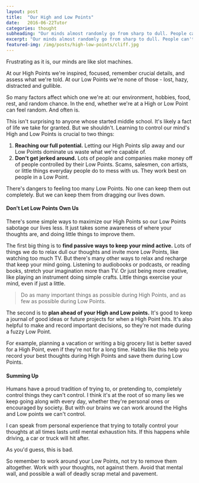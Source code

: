 ```yaml
---
layout: post
title:  "Our High and Low Points"
date:   2016-06-22Tutor
categories: thought
subheading: "Our minds almost randomly go from sharp to dull. People can't control this, but can work around it."
excerpt: "Our minds almost randomly go from sharp to dull. People can't control this, but can work around it."
featured-img: /img/posts/high-low-points/cliff.jpg
---
```


Frustrating as it is, our minds are like slot machines.

At our High Points we're inspired, focused, remember crucial details, and assess what we're told. At our Low Points we're none of those - lost, hazy, distracted and gullible.

So many factors affect which one we're at: our environment, hobbies, food, rest, and random chance. In the end, whether we're at a High or Low Point can feel random. And often is.

This isn't surprising to anyone whose started middle school. It's likely a fact of life we take for granted. But we shouldn't. Learning to control our mind's High and Low Points is crucial to two things:

1. **Reaching our full potential.** Letting our High Points slip away and our Low Points dominate us waste what we're capable of. 
2. **Don't get jerked around.** Lots of people and companies make money off of people controlled by their Low Points. Scams, salesmen, con artists, or little things everyday people do to mess with us. They work best on people in a Low Point.

There's dangers to feeling too many Low Points. No one can keep them out completely. But we can keep them from dragging our lives down.

#### Don't Let Low Points Own Us

There's some simple ways to maximize our High Points so our Low Points sabotage our lives less. It just takes some awareness of where your thoughts are, and doing little things to improve them.

The first big thing is to **find passive ways to keep your mind active.** Lots of things we do to relax dull our thoughts and invite more Low Points, like watching too much TV. But there's many other ways to relax and recharge that keep your mind going. Listening to audiobooks or podcasts, or reading books, stretch your imagination more than TV. Or just being more creative, like playing an instrument doing simple crafts. Little things exercise your mind, even if just a little.

> Do as many important things as possible during High Points, and as few as possible during Low Points.

The second is to **plan ahead of your High and Low points.** It's good to keep a journal of good ideas or future projects for when a High Point hits. It's also helpful to make and record important decisions, so they're not made during a fuzzy Low Point.

For example, planning a vacation or writing a big grocery list is better saved for a High Point, even if they're not for a long time. Habits like this help you record your best thoughts during High Points and save them during Low Points.

#### Summing Up

Humans have a proud tradition of trying to, or pretending to, completely control things they can't control. I think it's at the root of so many lies we keep going along with every day, whether they're personal ones or encouraged by society. But with our brains we can work around the Highs and Low points we can't control.

I can speak from personal experience that trying to totally control your thoughts at all times lasts until mental exhaustion hits. If this happens while driving, a car or truck will hit after.

As you'd guess, this is bad.

So remember to work around your Low Points, not try to remove them altogether. Work with your thoughts, not against them. Avoid that mental wall, and possible a wall of deadly scrap metal and pavement.